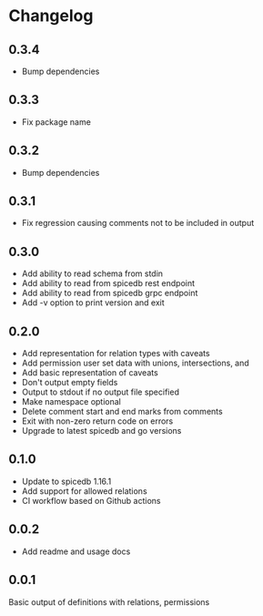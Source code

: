# Changelog

## 0.3.4

* Bump dependencies

## 0.3.3

* Fix package name

## 0.3.2

* Bump dependencies

## 0.3.1

* Fix regression causing comments not to be included in output

## 0.3.0

* Add ability to read schema from stdin
* Add ability to read from spicedb rest endpoint
* Add ability to read from spicedb grpc endpoint
* Add -v option to print version and exit

## 0.2.0

* Add representation for relation types with caveats
* Add permission user set data with unions, intersections, and 
* Add basic representation of caveats
* Don't output empty fields
* Output to stdout if no output file specified
* Make namespace optional
* Delete comment start and end marks from comments
* Exit with non-zero return code on errors
* Upgrade to latest spicedb and go versions

## 0.1.0

* Update to spicedb 1.16.1
* Add support for allowed relations
* CI workflow based on Github actions

## 0.0.2

* Add readme and usage docs

## 0.0.1


Basic output of definitions with relations, permissions